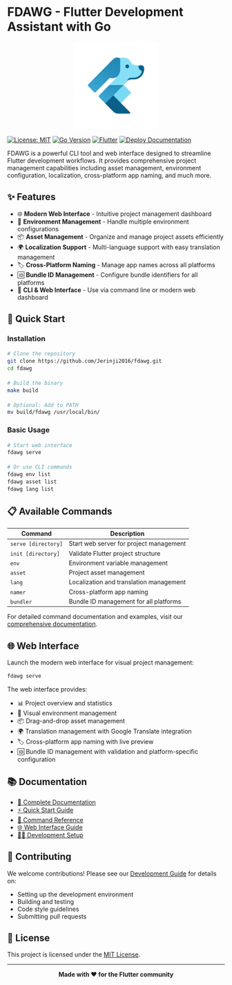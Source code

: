 # FDAWG - Flutter Development Assistant with Go

<div align="center">
  <img src="fdawg_logo.png" alt="FDAWG Logo" width="200" height="200">
</div>

[![License: MIT](https://img.shields.io/badge/License-MIT-yellow.svg)](https://opensource.org/licenses/MIT)
[![Go Version](https://img.shields.io/badge/Go-1.23.2+-blue.svg)](https://golang.org)
[![Flutter](https://img.shields.io/badge/Flutter-Compatible-blue.svg)](https://flutter.dev)
[![Deploy Documentation](https://github.com/Jerinji2016/fdawg/actions/workflows/docs.yml/badge.svg)](https://github.com/Jerinji2016/fdawg/actions/workflows/docs.yml)

FDAWG is a powerful CLI tool and web interface designed to streamline Flutter development workflows. It provides comprehensive project management capabilities including asset management, environment configuration, localization, cross-platform app naming, and much more.

## ✨ Features

- 🌐 **Modern Web Interface** - Intuitive project management dashboard
- 🔧 **Environment Management** - Handle multiple environment configurations
- 📦 **Asset Management** - Organize and manage project assets efficiently
- 🌍 **Localization Support** - Multi-language support with easy translation management
- 🏷️ **Cross-Platform Naming** - Manage app names across all platforms
- 🆔 **Bundle ID Management** - Configure bundle identifiers for all platforms
- 🚀 **CLI & Web Interface** - Use via command line or modern web dashboard

## 🚀 Quick Start

### Installation

```bash
# Clone the repository
git clone https://github.com/Jerinji2016/fdawg.git
cd fdawg

# Build the binary
make build

# Optional: Add to PATH
mv build/fdawg /usr/local/bin/
```

### Basic Usage

```bash
# Start web interface
fdawg serve

# Or use CLI commands
fdawg env list
fdawg asset list
fdawg lang list
```

## 📋 Available Commands

| Command | Description |
|---------|-------------|
| `serve [directory]` | Start web server for project management |
| `init [directory]` | Validate Flutter project structure |
| `env` | Environment variable management |
| `asset` | Project asset management |
| `lang` | Localization and translation management |
| `namer` | Cross-platform app naming |
| `bundler` | Bundle ID management for all platforms |

For detailed command documentation and examples, visit our [comprehensive documentation](https://jerinji2016.github.io/fdawg/).

## 🌐 Web Interface

Launch the modern web interface for visual project management:

```bash
fdawg serve
```

The web interface provides:
- 📊 Project overview and statistics
- 🔧 Visual environment management
- 📦 Drag-and-drop asset management
- 🌍 Translation management with Google Translate integration
- 🏷️ Cross-platform app naming with live preview
- 🆔 Bundle ID management with validation and platform-specific configuration

## 📚 Documentation

- [📖 Complete Documentation](https://jerinji2016.github.io/fdawg/)
- [⚡ Quick Start Guide](https://jerinji2016.github.io/fdawg/installation)
- [🔧 Command Reference](https://jerinji2016.github.io/fdawg/commands/)
- [🌐 Web Interface Guide](https://jerinji2016.github.io/fdawg/web-interface)
- [👨‍💻 Development Setup](https://jerinji2016.github.io/fdawg/development)

## 🤝 Contributing

We welcome contributions! Please see our [Development Guide](https://jerinji2016.github.io/fdawg/development) for details on:
- Setting up the development environment
- Building and testing
- Code style guidelines
- Submitting pull requests

## 📄 License

This project is licensed under the [MIT License](LICENSE).

---

<div align="center">
  <strong>Made with ❤️ for the Flutter community</strong>
</div>
